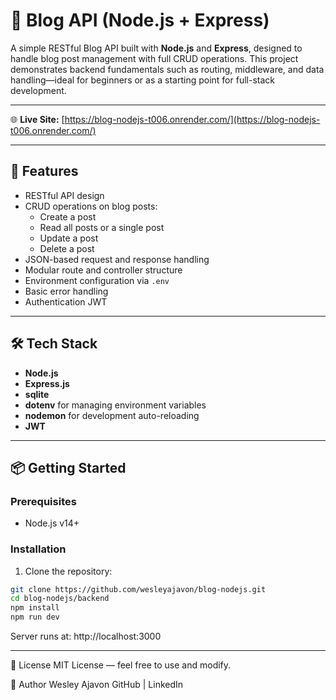 # 📝 Blog API (Node.js + Express)

A simple RESTful Blog API built with **Node.js** and **Express**, designed to handle blog post management with full CRUD operations. This project demonstrates backend fundamentals such as routing, middleware, and data handling—ideal for beginners or as a starting point for full-stack development.

---

🌐 **Live Site:** [https://blog-nodejs-t006.onrender.com/](https://blog-nodejs-t006.onrender.com/)

---

## 🚀 Features

- RESTful API design
- CRUD operations on blog posts:
  - Create a post
  - Read all posts or a single post
  - Update a post
  - Delete a post
- JSON-based request and response handling
- Modular route and controller structure
- Environment configuration via `.env`
- Basic error handling
- Authentication JWT

---

## 🛠️ Tech Stack

- **Node.js**
- **Express.js**
- **sqlite**
- **dotenv** for managing environment variables
- **nodemon** for development auto-reloading
- **JWT**

---

## 📦 Getting Started

### Prerequisites

- Node.js v14+

### Installation

1. Clone the repository:

```bash
git clone https://github.com/wesleyajavon/blog-nodejs.git
cd blog-nodejs/backend
npm install
npm run dev

```

Server runs at: http://localhost:3000

---

📄 License
MIT License — feel free to use and modify.

🙌 Author
Wesley Ajavon
GitHub | LinkedIn
